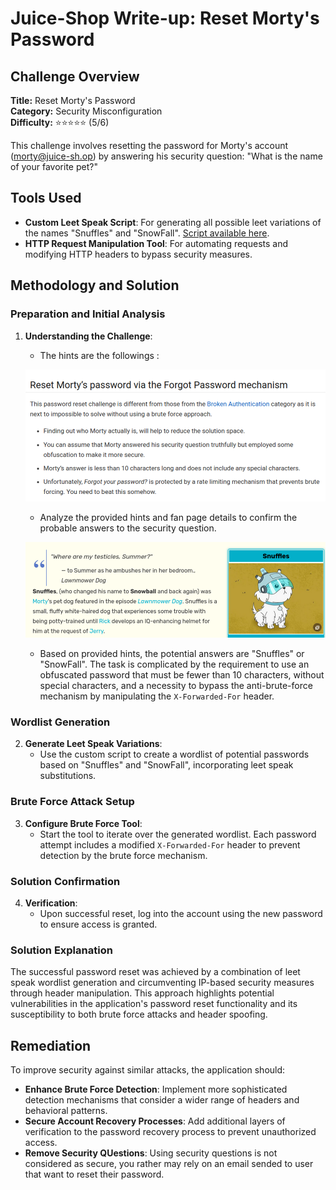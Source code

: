# Juice-Shop Write-up: Reset Morty's Password

## Challenge Overview

**Title:** Reset Morty's Password\
**Category:** Security Misconfiguration\
**Difficulty:** ⭐⭐⭐⭐⭐ (5/6)

This challenge involves resetting the password for Morty's account (morty@juice-sh.op) by answering his security question: "What is the name of your favorite pet?" 

## Tools Used

- **Custom Leet Speak Script**: For generating all possible leet variations of the names "Snuffles" and "SnowFall". [Script available here](https://gist.github.com/philly-vanilly/70cd34a7686e4bb75b08d3caa1f6a820).
- **HTTP Request Manipulation Tool**: For automating requests and modifying HTTP headers to bypass security measures.

## Methodology and Solution

### Preparation and Initial Analysis

1. **Understanding the Challenge**:
   - The hints are the followings : 
   
   ![hints for this challenge](../assets/difficulty5/reset_morty_password_1.png)

   - Analyze the provided hints and fan page details to confirm the probable answers to the security question.
   
    ![fanpage](../assets/difficulty5/reset_morty_password_2.png)

   - Based on provided hints, the potential answers are "Snuffles" or "SnowFall". The task is complicated by the requirement to use an obfuscated password that must be fewer than 10 characters, without special characters, and a necessity to bypass the anti-brute-force mechanism by manipulating the `X-Forwarded-For` header.

### Wordlist Generation

2. **Generate Leet Speak Variations**:
   - Use the custom script to create a wordlist of potential passwords based on "Snuffles" and "SnowFall", incorporating leet speak substitutions.

### Brute Force Attack Setup

3. **Configure Brute Force Tool**:
   - Start the tool to iterate over the generated wordlist. Each password attempt includes a modified `X-Forwarded-For` header to prevent detection by the brute force mechanism.

### Solution Confirmation

4. **Verification**:
   - Upon successful reset, log into the account using the new password to ensure access is granted.

### Solution Explanation

The successful password reset was achieved by a combination of leet speak wordlist generation and circumventing IP-based security measures through header manipulation. This approach highlights potential vulnerabilities in the application's password reset functionality and its susceptibility to both brute force attacks and header spoofing.

## Remediation

To improve security against similar attacks, the application should:

- **Enhance Brute Force Detection**: Implement more sophisticated detection mechanisms that consider a wider range of headers and behavioral patterns.
- **Secure Account Recovery Processes**: Add additional layers of verification to the password recovery process to prevent unauthorized access.
- **Remove Security QUestions**: Using security questions is not considered as secure, you rather may rely on an email sended to user that want to reset their password.